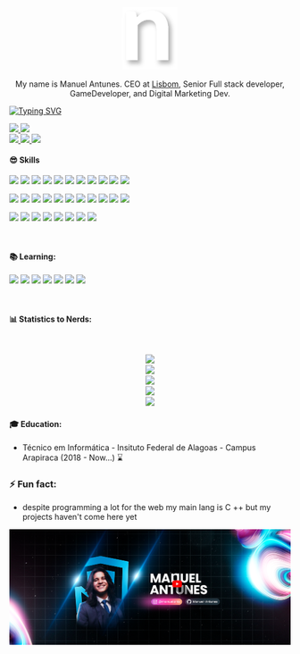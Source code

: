 <p align="center">
<img src="./public/icon.png" width="100px">
</p>

<p align="center">
  My name is Manuel Antunes. CEO at <a href="https://lisbom.com.br">Lisbom</a>, Senior Full stack developer, GameDeveloper, and Digital Marketing Dev.<br/>
</p>

<p>
  
[![Typing SVG](https://readme-typing-svg.herokuapp.com?color=FFFFFF&lines=Faaaaala%2C+Gurizada!+%E2%9A%A1)](https://git.io/typing-svg)

</p>
<a href="https://manuelantun.es" alt="Gmail">
  <img src="https://img.shields.io/badge/Entrar%20na%20Comunidade%20do%20Discord-000000?style=for-the-badge&logoColor=white&logo=discord&link=https://manuelantun.es"/>
</a>
<a href="mailto:manuelnascimento5589@gmail.com" alt="Gmail">
  <img src="https://img.shields.io/badge/manuelnascimento5589@gmail.com-F74141?style=for-the-badge&logoColor=white&logo=gmail&link=mailto:manuelnascimento5589@gmail.com"/>
</a>
<br />
<a href="https://www.youtube.com/channel/UCVTz4kJ9UhYjOZMx3VHzuWg">
  <img src="https://img.shields.io/badge/Manuel Antunes-ff1a1a?style=for-the-badge&logo=Youtube&link=https://www.youtube.com/channel/UCVTz4kJ9UhYjOZMx3VHzuWg"/>
</a>
<a href="https://www.instagram.com/manuelatns/">
  <img src="https://img.shields.io/badge/@manuelatns-ebebeb?style=for-the-badge&logo=Instagram&link=https://www.instagram.com/manuelatns/"/>
</a>
<a href="https://www.linkedin.com/in/manuel-antunes-9b69771b0/">
  <img src="https://img.shields.io/badge/Manuel%20Antunes-0e76a8?style=for-the-badge&logo=Linkedin&link=https://www.linkedin.com/in/manuel-antunes-9b69771b0/"/>
</a>

<br>

#### 😎 Skills
![](https://img.shields.io/badge/Java-F74141?style=flat&logo=Java)
![](https://img.shields.io/badge/C%2B%2B-3B0094?style=flat)
![](https://img.shields.io/badge/HTML5-E96228?style=flat&logo=HTML5&logoColor=white)
![](https://img.shields.io/badge/CSS3-2862E9?style=flat&logo=CSS3&logoColor=white)
![](https://img.shields.io/badge/JavaScript-968220?style=flat&logo=JavaScript&logoColor=white)
![](https://img.shields.io/badge/C-blue?style=flat)
![](https://img.shields.io/badge/PHP-6F73A7?style=flat&logo=PHP&logoColor=white)
![](https://img.shields.io/badge/ElasticSearch-white?style=flat&logo=ElasticSearch&logoColor=FF2800)
![](https://img.shields.io/badge/Arduino-119CA1?style=flat&logoColor=FFF&logo=Arduino)
![](https://img.shields.io/badge/Cocos_Creator-92928f?style=flat&logo=Cocos)
![](https://img.shields.io/badge/Next.js-000?&style=flat&logo=next.js&logoColor=FFF)


![](https://img.shields.io/badge/Unreal_Engine-black?style=flat&logo=Unreal-Engine)
![](https://img.shields.io/badge/TypeScript-007ACC?style=flat&logo=TypeScript&logoColor=white)
![](https://img.shields.io/badge/Android%20-3BD481?style=flat&logoColor=white&logo=Android)
![](https://img.shields.io/badge/MySQL-1D4A65?style=flat&logoColor=white&logo=MySQL)
![](https://img.shields.io/badge/React-191920?style=flat&logoColor=61DBFB&logo=React)
![](https://img.shields.io/badge/Adonisjs-7159C1?style=flat&logoColor=white&logo=Adonisjs)
![](https://img.shields.io/badge/Firebase-039BE5?style=flat&logoColor=FFCC31&logo=Firebase)
![](https://img.shields.io/badge/GraphQL-161f26?style=flat&logoColor=e2009b&logo=GraphQl)
![](https://img.shields.io/badge/NestJs-fff?style=flat&logoColor=ea2845&logo=Nestjs)
![](https://img.shields.io/badge/Deno-000?&style=flat&logo=deno&logoColor=FFF)
![](https://img.shields.io/badge/-5C2D91?logoWidth=30&logo=.Net)


![](https://img.shields.io/badge/C%23-239120?logoWidth=30)
![](https://img.shields.io/badge/Golang-FFF?style=flat&logo=go)
![](https://img.shields.io/badge/Laravel-fff?style=flat&logo=laravel)
![](https://img.shields.io/badge/Angular-dc0434?style=flat&logo=angular)
![](https://img.shields.io/badge/Serverless-000?&style=flat&logo=serverless&logoColor=f15953)
![](https://img.shields.io/badge/Quarkus-4490e4?&style=flat&logo=quarkus&logoColor=f15953)
![](https://img.shields.io/badge/Terraform-5f43e9?&style=flat&logo=terraform&logoColor=ffffff)
![](https://img.shields.io/badge/Docker-228fe1?&style=flat&logo=docker&logoColor=ffffff)

<br>

#### 📚 Learning:
![](https://img.shields.io/badge/ruby-9B111E?style=flat&logo=ruby&logoColor=white)
![](https://img.shields.io/badge/Tensorflow-pink?style=flat&logo=tensorflow)
![](https://img.shields.io/badge/Spring_WebFlux-6db33f?style=flat&logo=Spring)
![](https://img.shields.io/badge/Unity-000?&style=flat&logo=unity&logoColor=FFF)
![](https://img.shields.io/badge/Elixir-fff?&style=flat&logo=elixir&logoColor=4a3560)
![](https://img.shields.io/badge/Python-002750?style=flat&logo=Python&logoColor=white)
![](https://img.shields.io/badge/Pulumi-ffffff?style=flat&logo=pulumi&logoColor=4c2161)

<br>

#### 📊 Statistics to Nerds:

<br>
<p align="center">
  <img src="https://profile-counter.glitch.me/Manuel-Antunes/count.svg"><br />
  <img src="https://github-readme-stats.vercel.app/api/top-langs/?username=manuel-antunes&theme=radical&count_private=true&langs_count=8"><br/>
  <img src="https://github-readme-stats.vercel.app/api?username=manuel-antunes&show_icons=true&theme=radical&count_private=true"><br/>
  <img src="https://github-readme-streak-stats.herokuapp.com/?user=manuel-antunes&theme=radical&hide_border=true"><br/>
  <img src="https://github-profile-trophy.vercel.app/?username=manuel-antunes&theme=radical&margin-w=9&hide_border=true&count_private=true"><br/>
</p>

#### 🎓 Education:
- Técnico em Informática - Insituto Federal de Alagoas - Campus Arapiraca (2018 - Now...) ⌛

### ⚡ Fun fact: 
- despite programming a lot for the web my main lang is C ++ but my projects haven't come here yet


<a href="https://www.youtube.com/channel/UCVTz4kJ9UhYjOZMx3VHzuWg">
  <img src="./public/capa.png" alt="Capa Youtube" />
</a>


<!--
**Manuel-Antunes/Manuel-Antunes** is a ✨ _special_ ✨ repository because its `README.md` (this file) appears on your GitHub profile.

Here are some ideas to get you started:

- 🔭 I’m currently working on ...
- 🌱 I’m currently learning ...
- 👯 I’m looking to collaborate on ...
- 🤔 I’m looking for help with ...
- 💬 Ask me about ...
- 📫 How to reach me: ...
- 😄 Pronouns: ...
- ⚡ Fun fact: ...
-->
